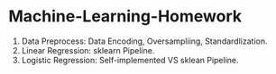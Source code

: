 # Machine-Learning-Homework

1. Data Preprocess: Data Encoding, Oversampliing, Standardlization.
2. Linear Regression: sklearn Pipeline.
3. Logistic Regression: Self-implemented VS sklean Pipeline.

